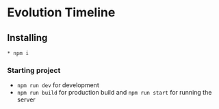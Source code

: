 # Evolution Timeline

## Installing

```Installing dependencies
* npm i
```

### Starting project

* `npm run dev` for development
* `npm run build` for production build and `npm run start` for running the server
